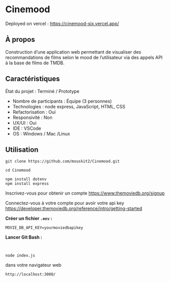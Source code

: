 # Cinemood
Deployed on vercel : https://cinemood-six.vercel.app/
## À propos
Construction d’une application web permettant de visualiser des
recommandations de films selon le mood de l’utilisateur
via des appels API à la base de films de TMDB.
## Caractéristiques
État du projet : Terminé / Prototype
- Nombre de participants : Équipe (3 personnes)
- Technologies : node express, JavaScript, HTML, CSS
- Refactorisation : Oui
- Responsivité : Non
- UX/UI : Oui
- IDE : VSCode
- OS : Windows / Mac /Linux
## Utilisation
```
git clone https://github.com/mouskit2/Cinemood.git
```
```
cd Cinemood
```
```
npm install dotenv
npm install express
```
Inscrivez-vous pour obtenir un compte
https://www.themoviedb.org/signup

Connectez-vous à votre compte pour avoir votre api key
https://developer.themoviedb.org/reference/intro/getting-started

**Créer un fichier `.env` :**
   ```env
   MOVIE_DB_API_KEY=yourmoviedbapikey
   ```

**Lancer Git Bash :**

```


node index.js
```
dans votre navigateur web

```
http://localhost:3000/
```


